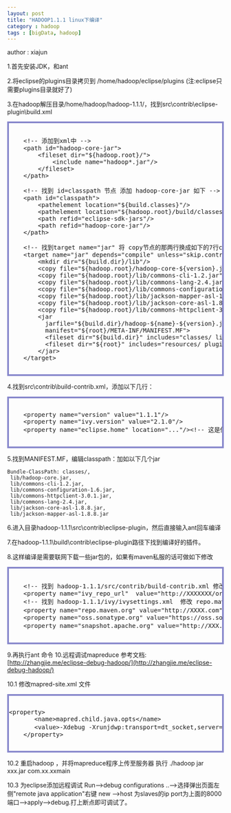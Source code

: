 ```yaml
---
layout: post
title: "HADOOP1.1.1 linux下编译"
category : hadoop
tags : [bigData, hadoop]
---
```

author : xiajun

1.首先安装JDK，和ant

2.将eclipse的plugins目录拷贝到 /home/hadoop/eclipse/plugins (注:eclipse只需要plugins目录就好了)

3.在hadoop解压目录/home/hadoop/hadoop-1.1.1/，找到src\contrib\eclipse-plugin\build.xml

<?prettify lang=xml linenums=true?>
<pre class="prettyprint linenums" id="quine" style="border:4px solid #88c">
<xmp>
	<!-- 添加到xml中 -->
	<path id="hadoop-core-jar">
		<fileset dir="${hadoop.root}/">
			<include name="hadoop*.jar"/>
		</fileset>
	</path>

	<!-- 找到 id=classpath 节点 添加 hadoop-core-jar 如下 -->
	<path id="classpath">
	    <pathelement location="${build.classes}"/>
	    <pathelement location="${hadoop.root}/build/classes"/>
	    <path refid="eclipse-sdk-jars"/>
	    <path refid="hadoop-core-jar"/>
	</path>

	<!-- 找到target name="jar" 将 copy节点的那两行换成如下的7行copy节点 其它不用动  -->
	<target name="jar" depends="compile" unless="skip.contrib">
	    <mkdir dir="${build.dir}/lib"/>
	    <copy file="${hadoop.root}/hadoop-core-${version}.jar" tofile="${build.dir}/lib/hadoop-core.jar" verbose="true"/>
	    <copy file="${hadoop.root}/lib/commons-cli-1.2.jar"  todir="${build.dir}/lib" verbose="true"/>
	    <copy file="${hadoop.root}/lib/commons-lang-2.4.jar"  todir="${build.dir}/lib" verbose="true"/>
	    <copy file="${hadoop.root}/lib/commons-configuration-1.6.jar"  todir="${build.dir}/lib" verbose="true"/>
	    <copy file="${hadoop.root}/lib/jackson-mapper-asl-1.8.8.jar"  todir="${build.dir}/lib" verbose="true"/>
	    <copy file="${hadoop.root}/lib/jackson-core-asl-1.8.8.jar"  todir="${build.dir}/lib" verbose="true"/>
	    <copy file="${hadoop.root}/lib/commons-httpclient-3.0.1.jar"  todir="${build.dir}/lib" verbose="true"/> 
	    <jar
	      jarfile="${build.dir}/hadoop-${name}-${version}.jar"
	      manifest="${root}/META-INF/MANIFEST.MF">
	      <fileset dir="${build.dir}" includes="classes/ lib/"/>
	      <fileset dir="${root}" includes="resources/ plugin.xml"/>
	    </jar>
	</target>
</xmp>
</pre>

4.找到src\contrib\build-contrib.xml，添加以下几行：

<?prettify lang=xml linenums=true?>
<pre class="prettyprint linenums" id="quine2" style="border:4px solid #88c">
<xmp>
	<property name="version" value="1.1.1"/>
	<property name="ivy.version" value="2.1.0"/>
	<property name="eclipse.home" location="..."/><!-- 这是你eclipse存放的目录，我的目录是/home/hadoop/eclipse -->
</xmp>
</pre>
5.找到MANIFEST.MF，编辑classpath：加如以下几个jar

	Bundle-ClassPath: classes/,           
	 lib/hadoop-core.jar,           
	 lib/commons-cli-1.2.jar,           
	 lib/commons-configuration-1.6.jar,           
	 lib/commons-httpclient-3.0.1.jar,           
	 lib/commons-lang-2.4.jar,           
	 lib/jackson-core-asl-1.8.8.jar,           
	 lib/jackson-mapper-asl-1.8.8.jar
6.进入目录hadoop-1.1.1\src\contrib\eclipse-plugin，然后直接输入ant回车编译

7.在hadoop-1.1.1\build\contrib\eclipse-plugin路径下找到编译好的插件。

8.这样编译是需要联网下载一些jar包的，如果有maven私服的话可做如下修改

<?prettify lang=xml linenums=true?>
<pre class="prettyprint linenums" id="quine" style="border:4px solid #88c">
<xmp>
    <!-- 找到 hadoop-1.1.1/src/contrib/build-contrib.xml 修改ivy_repo_url节点 -->
    <property name="ivy_repo_url"  value="http://XXXXXXX/org/apache/ivy/ivy/2.1.0/ivy-2.1.0.jar" />
    <!-- 找到 hadoop-1.1.1/ivy/ivysettings.xml  修改 repo.maven.org节点 -->
    <property name="repo.maven.org" value="http://XXXX.com"  override="false"/>     <!-- 私服的地址 -->
    <property name="oss.sonatype.org" value="https://oss.sonatype.org/content/groups/public/" override="false"/>
    <property name="snapshot.apache.org" value="http://XXX.com" override="false"/>     <!-- 私服的地址 -->

</xmp></pre>

9.再执行ant 命令
10.远程调试mapreduce
参考文档: [http://zhangjie.me/eclipse-debug-hadoop/](http://zhangjie.me/eclipse-debug-hadoop/)

10.1 修改mapred-site.xml 文件

<?prettify lang=xml linenums=true?>
<pre class="prettyprint linenums" id="quine" style="border:4px solid #88c">
<xmp>
<property> 
       <name>mapred.child.java.opts</name> 
       <value>-Xdebug -Xrunjdwp:transport=dt_socket,server=y,suspend=y,address=8000</value><!-- suspend 当有多个map或者reduce时必须为y -->
    </property>
</xmp>
</pre>
10.2 重启hadoop ，并将mapreduce程序上传至服务器 执行 ./hadoop jar xxx.jar com.xx.xxmain

10.3 为eclipse添加远程调试 Run-->debug configurations ..-->选择弹出页面左侧"remote java application"右键 new -->host 为slaves的ip port为上面的8000端口-->apply-->debug.打上断点即可调试了。